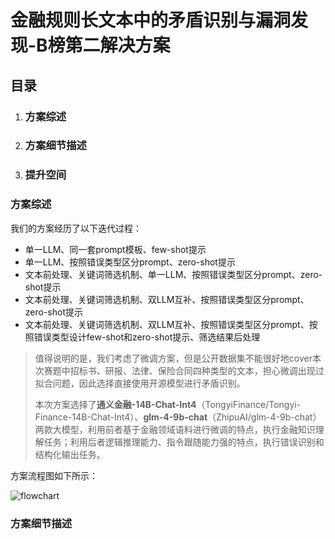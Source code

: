 # 金融规则长文本中的矛盾识别与漏洞发现-B榜第二解决方案

## 目录

1. ### 方案综述

2. ### 方案细节描述

3. ### 提升空间

### 方案综述

我们的方案经历了以下迭代过程：

- 单一LLM、同一套prompt模板、few-shot提示
- 单一LLM、按照错误类型区分prompt、zero-shot提示
- 文本前处理、关键词筛选机制、单一LLM、按照错误类型区分prompt、zero-shot提示
- 文本前处理、关键词筛选机制、双LLM互补、按照错误类型区分prompt、zero-shot提示
- 文本前处理、关键词筛选机制、双LLM互补、按照错误类型区分prompt、按照错误类型设计few-shot和zero-shot提示、筛选结果后处理

> 值得说明的是，我们考虑了微调方案，但是公开数据集不能很好地cover本次赛题中招标书、研报、法律、保险合同四种类型的文本，担心微调出现过拟合问题，因此选择直接使用开源模型进行矛盾识别。
>
> 本次方案选择了**通义金融-14B-Chat-Int4**（TongyiFinance/Tongyi-Finance-14B-Chat-Int4）、**glm-4-9b-chat**（ZhipuAI/glm-4-9b-chat）两款大模型，利用前者基于金融领域语料进行微调的特点，执行金融知识理解任务；利用后者逻辑推理能力、指令跟随能力强的特点，执行错误识别和结构化输出任务。

方案流程图如下所示：

![flowchart](..\aliyun\flowchart.png)

### 方案细节描述

